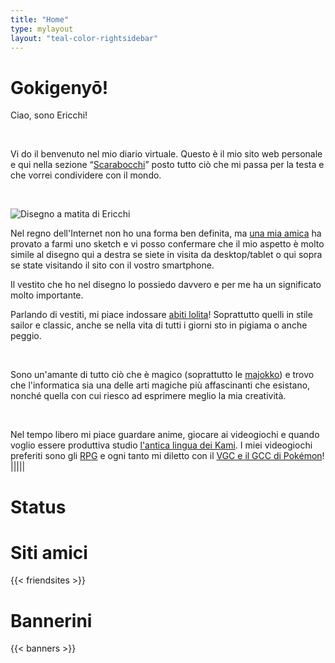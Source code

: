 ```yaml
---
title: "Home"
type: mylayout
layout: "teal-color-rightsidebar"
---
```


# Gokigenyō!

Ciao, sono Ericchi!

&nbsp;

Vi do il benvenuto nel mio diario virtuale. Questo è il mio sito web personale e qui nella sezione “[Scarabocchi](posts/)” posto tutto ciò che mi passa per la testa e che vorrei condividere con il mondo.

&nbsp;

<div class="drawing"><img alt="Disegno a matita di Ericchi" class="image desktop-only-right-sidebar" style="background-clip: content-box; shape-outside: polygon(30% 34%, 7% 20%, 30% 0, 71% 0, 86% 18%, 87% 43%, 100% 48%, 73% 100%, 36% 100%, 36% 69%, 0 61%, 3% 50%);" src="/images/portrait.webp" onerror='this.onerror = null; this.src="images/portrait.png"'></div>

Nel regno dell'Internet non ho una forma ben definita, ma [una mia amica](https://www.facebook.com/mathelt.6) ha provato a farmi uno sketch e vi posso confermare che il mio aspetto è molto simile al disegno qui a destra se siete in visita da desktop/tablet o qui sopra se state visitando il sito con il vostro smartphone.

Il vestito che ho nel disegno lo possiedo davvero e per me ha un significato molto importante.

Parlando di vestiti, mi piace indossare [abiti lolita](https://it.wikipedia.org/wiki/Moda_Lolita)! Soprattutto quelli in stile sailor e classic, anche se nella vita di tutti i giorni sto in pigiama o anche peggio.

&nbsp;

Sono un'amante di tutto ciò che è magico (soprattutto le [majokko](https://it.wikipedia.org/wiki/Mah%C5%8D_sh%C5%8Djo)) e trovo che l'informatica sia una delle arti magiche più affascinanti che esistano, nonché quella con cui riesco ad esprimere meglio la mia creatività.

&nbsp;

Nel tempo libero mi piace guardare anime, giocare ai videogiochi e quando voglio essere produttiva studio [l'antica lingua dei Kami](https://it.wikipedia.org/wiki/Lingua_giapponese). I miei videogiochi preferiti sono gli [RPG](https://it.wikipedia.org/wiki/Gioco_di_ruolo) e ogni tanto mi diletto con il [VGC e il GCC di Pokémon](https://www.pokemon.com/it/play-pokemon/info)!
|||||
# Status
<div id="statuscafe" class="underline"><div id="statuscafe-username"></div><div id="statuscafe-content" class="norecolor"></div></div><script src="https://status.cafe/current-status.js?name=ericchi" defer></script>

# Siti amici

<div class="norecolor">
    <div id="banners-friendsites" class="bannerini center">{{< friendsites >}}</div>
</div>

# Bannerini
<div class="norecolor">
    <div id="banners-stuff" class="bannerini center">{{< banners >}}</div>
</div>
